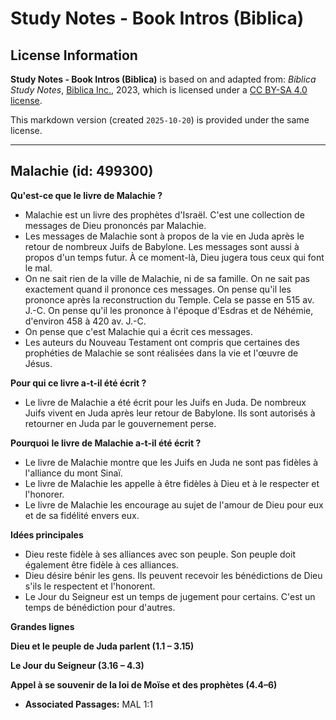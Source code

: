# Study Notes - Book Intros (Biblica)

## License Information

**Study Notes - Book Intros (Biblica)** is based on and adapted from: _Biblica Study Notes_, [Biblica Inc.](https://www.biblica.com/), 2023, which is licensed under a [CC BY-SA 4.0 license](https://creativecommons.org/licenses/by-sa/4.0/legalcode.en).

This markdown version (created `2025-10-20`) is provided under the same license.



--------------------------------

## Malachie (id: 499300)

**Qu'est\-ce que le livre de Malachie ?**

* Malachie est un livre des prophètes d'Israël. C'est une collection de messages de Dieu prononcés par Malachie.
* Les messages de Malachie sont à propos de la vie en Juda après le retour de nombreux Juifs de Babylone. Les messages sont aussi à propos d'un temps futur. À ce moment\-là, Dieu jugera tous ceux qui font le mal.
* On ne sait rien de la ville de Malachie, ni de sa famille. On ne sait pas exactement quand il prononce ces messages. On pense qu'il les prononce après la reconstruction du Temple. Cela se passe en 515 av. J.\-C. On pense qu'il les prononce à l'époque d'Esdras et de Néhémie, d'environ 458 à 420 av. J.\-C.
* On pense que c'est Malachie qui a écrit ces messages.
* Les auteurs du Nouveau Testament ont compris que certaines des prophéties de Malachie se sont réalisées dans la vie et l'œuvre de Jésus.

**Pour qui ce livre a\-t\-il été écrit ?**

* Le livre de Malachie a été écrit pour les Juifs en Juda. De nombreux Juifs vivent en Juda après leur retour de Babylone. Ils sont autorisés à retourner en Juda par le gouvernement perse.

**Pourquoi** **le livre de Malachie a\-t\-il été écrit ?**

* Le livre de Malachie montre que les Juifs en Juda ne sont pas fidèles à l'alliance du mont Sinaï.
* Le livre de Malachie les appelle à être fidèles à Dieu et à le respecter et l'honorer.
* Le livre de Malachie les encourage au sujet de l'amour de Dieu pour eux et de sa fidélité envers eux.

**Idées principales**

* Dieu reste fidèle à ses alliances avec son peuple. Son peuple doit également être fidèle à ces alliances.
* Dieu désire bénir les gens. Ils peuvent recevoir les bénédictions de Dieu s'ils le respectent et l'honorent.
* Le Jour du Seigneur est un temps de jugement pour certains. C'est un temps de bénédiction pour d'autres.

**Grandes lignes**

**Dieu et le peuple de Juda parlent (1\.1 – 3\.15\)**

**Le Jour du Seigneur (3\.16 – 4\.3\)**

**Appel à se souvenir de la loi de Moïse et des prophètes (4\.4–6\)**

* **Associated Passages:** MAL 1:1

